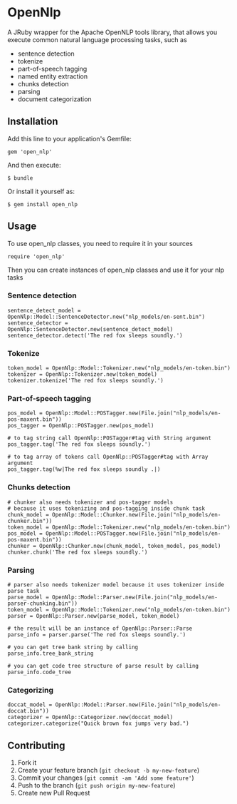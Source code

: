 # OpenNlp

A JRuby wrapper for the Apache OpenNLP tools library, that allows you execute common natural language processing tasks, such as
 * sentence detection
 * tokenize
 * part-of-speech tagging
 * named entity extraction
 * chunks detection
 * parsing
 * document categorization

## Installation

Add this line to your application's Gemfile:

    gem 'open_nlp'

And then execute:

    $ bundle

Or install it yourself as:

    $ gem install open_nlp

## Usage

To use open_nlp classes, you need to require it in your sources

    require 'open_nlp'

Then you can create instances of open_nlp classes and use it for your nlp tasks

### Sentence detection

    sentence_detect_model = OpenNlp::Model::SentenceDetector.new("nlp_models/en-sent.bin")
    sentence_detector = OpenNlp::SentenceDetector.new(sentence_detect_model)
    sentence_detector.detect('The red fox sleeps soundly.')

### Tokenize

    token_model = OpenNlp::Model::Tokenizer.new("nlp_models/en-token.bin")
    tokenizer = OpenNlp::Tokenizer.new(token_model)
    tokenizer.tokenize('The red fox sleeps soundly.')

### Part-of-speech tagging

    pos_model = OpenNlp::Model::POSTagger.new(File.join("nlp_models/en-pos-maxent.bin"))
    pos_tagger = OpenNlp::POSTagger.new(pos_model)

    # to tag string call OpenNlp::POSTagger#tag with String argument
    pos_tagger.tag('The red fox sleeps soundly.')

    # to tag array of tokens call OpenNlp::POSTagger#tag with Array argument
    pos_tagger.tag(%w|The red fox sleeps soundly .|)

### Chunks detection

    # chunker also needs tokenizer and pos-tagger models
    # because it uses tokenizing and pos-tagging inside chunk task
    chunk_model = OpenNlp::Model::Chunker.new(File.join("nlp_models/en-chunker.bin"))
    token_model = OpenNlp::Model::Tokenizer.new("nlp_models/en-token.bin")
    pos_model = OpenNlp::Model::POSTagger.new(File.join("nlp_models/en-pos-maxent.bin"))
    chunker = OpenNlp::Chunker.new(chunk_model, token_model, pos_model)
    chunker.chunk('The red fox sleeps soundly.')

### Parsing

    # parser also needs tokenizer model because it uses tokenizer inside parse task
    parse_model = OpenNlp::Model::Parser.new(File.join("nlp_models/en-parser-chunking.bin"))
    token_model = OpenNlp::Model::Tokenizer.new("nlp_models/en-token.bin")
    parser = OpenNlp::Parser.new(parse_model, token_model)

    # the result will be an instance of OpenNlp::Parser::Parse
    parse_info = parser.parse('The red fox sleeps soundly.')

    # you can get tree bank string by calling
    parse_info.tree_bank_string

    # you can get code tree structure of parse result by calling
    parse_info.code_tree

### Categorizing

    doccat_model = OpenNlp::Model::Parser.new(File.join("nlp_models/en-doccat.bin"))
    categorizer = OpenNlp::Categorizer.new(doccat_model)
    categorizer.categorize("Quick brown fox jumps very bad.")

## Contributing

1. Fork it
2. Create your feature branch (`git checkout -b my-new-feature`)
3. Commit your changes (`git commit -am 'Add some feature'`)
4. Push to the branch (`git push origin my-new-feature`)
5. Create new Pull Request